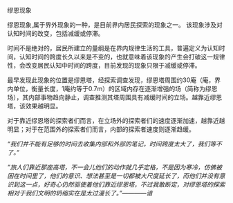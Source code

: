 缪恩现象

缪恩现象,属于界外现象的一种，是目前界内居民探索的现象之一。
该现象涉及对认知时间的改变，包括减缓或停滞。

时间不是绝对的，居民所建立的量纲是在界内规律生活的工具，普遍定义为认知时间，认知时间的跨度长久以来是不变的，也就意味着该现象的产生会打破这一规律性，会改变居民认知中时间的跨度，目前发现的现象只限于减缓或停滞。

最早发现此现象的位置是缪恩塔，经探索调查发现，缪恩塔周围约30庵（庵，界内单位，衡量长度，1庵约等于0.7m）的区域内存在逐渐增强的场（简称为缪恩场），其内部事物趋向静止，调查推测其塔周围具有减缓时间的立场。越靠近缪恩塔，该效果越明显。

对于靠近缪恩塔的探索者们而言，在立场外的探索者们的速度逐渐加速，越靠近越明显；对于在范围外的探索者们而言，内部的探索者速度则逐渐趋缓。

*“我们并不能有足够的时间去收集内部和外部的笔记，时间跨度太大了，我们等不了。”*

*”旅人们靠近那座高塔，不一会儿他们的动作就几乎定格，不是因为寒冷，仿佛被困在时间里了，他们的意识、想法甚至是一切都被大尺度延长了，而他们并没有意识到这一点，好奇心仍然驱使着他们靠近缪恩塔，不过我敢断定，对缪恩塔的探索相对于我们文明的坍缩实在是太过漫长了。”————谙*
